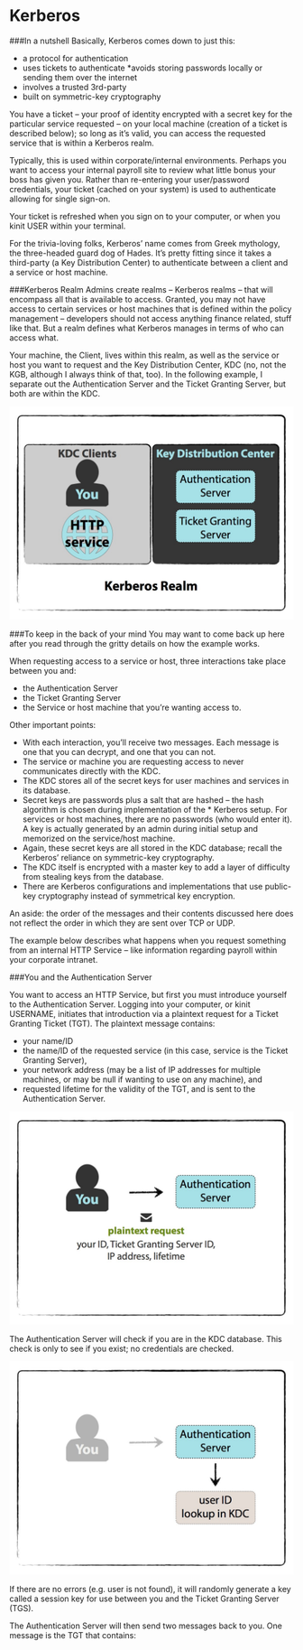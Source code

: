 # Kerberos

###In a nutshell
Basically, Kerberos comes down to just this:

* a protocol for authentication
* uses tickets to authenticate
*avoids storing passwords locally or sending them over the internet
* involves a trusted 3rd-party
* built on symmetric-key cryptography

You have a ticket – your proof of identity encrypted with a secret key for the particular service requested – on your local machine (creation of a ticket is described below); so long as it’s valid, you can access the requested service that is within a Kerberos realm.

Typically, this is used within corporate/internal environments. Perhaps you want to access your internal payroll site to review what little bonus your boss has given you. Rather than re-entering your user/password credentials, your ticket (cached on your system) is used to authenticate allowing for single sign-on.

Your ticket is refreshed when you sign on to your computer, or when you kinit USER within your terminal.

For the trivia-loving folks, Kerberos’ name comes from Greek mythology, the three-headed guard dog of Hades. It’s pretty fitting since it takes a third-party (a Key Distribution Center) to authenticate between a client and a service or host machine.

###Kerberos Realm
Admins create realms – Kerberos realms – that will encompass all that is available to access. Granted, you may not have access to certain services or host machines that is defined within the policy management – developers should not access anything finance related, stuff like that. But a realm defines what Kerberos manages in terms of who can access what.

Your machine, the Client, lives within this realm, as well as the service or host you want to request and the Key Distribution Center, KDC (no, not the KGB, although I always think of that, too). In the following example, I separate out the Authentication Server and the Ticket Granting Server, but both are within the KDC.

![](Kerb.001.jpg)

###To keep in the back of your mind
You may want to come back up here after you read through the gritty details on how the example works.

When requesting access to a service or host, three interactions take place between you and:

* the Authentication Server
* the Ticket Granting Server
* the Service or host machine that you’re wanting access to.

Other important points:

* With each interaction, you’ll receive two messages. Each message is one that you can decrypt, and one that you can not.
* The service or machine you are requesting access to never communicates directly with the KDC.
* The KDC stores all of the secret keys for user machines and services in its database.
* Secret keys are passwords plus a salt that are hashed – the hash algorithm is chosen during implementation of the * Kerberos setup. For services or host machines, there are no passwords (who would enter it). A key is actually generated by an admin during initial setup and memorized on the service/host machine.
* Again, these secret keys are all stored in the KDC database; recall the Kerberos’ reliance on symmetric-key cryptography.
* The KDC itself is encrypted with a master key to add a layer of difficulty from stealing keys from the database.
* There are Kerberos configurations and implementations that use public-key cryptography instead of symmetrical key encryption.

An aside: the order of the messages and their contents discussed here does not reflect the order in which they are sent over TCP or UDP.

The example below describes what happens when you request something from an internal HTTP Service – like information regarding payroll within your corporate intranet.

###You and the Authentication Server

You want to access an HTTP Service, but first you must introduce yourself to the Authentication Server. Logging into your computer, or kinit USERNAME, initiates that introduction via a plaintext request for a Ticket Granting Ticket (TGT). The plaintext message contains:

* your name/ID
* the name/ID of the requested service (in this case, service is the Ticket Granting Server),
* your network address (may be a list of IP addresses for multiple machines, or may be null if wanting to use on any machine), and
* requested lifetime for the validity of the TGT,
and is sent to the Authentication Server.

![](Kerb.002.jpg)

The Authentication Server will check if you are in the KDC database. This check is only to see if you exist; no credentials are checked.

![](Kerb.003.jpg)

If there are no errors (e.g. user is not found), it will randomly generate a key called a session key for use between you and the Ticket Granting Server (TGS).

The Authentication Server will then send two messages back to you. One message is the TGT that contains: